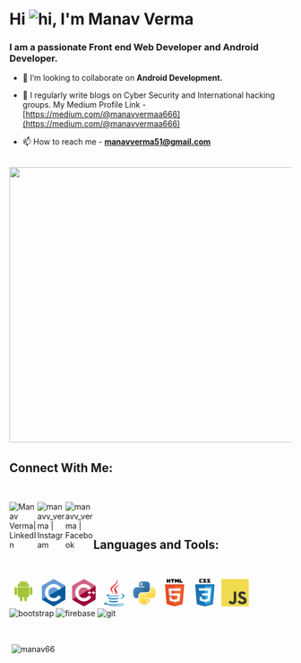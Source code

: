 <h1 align="left">Hi <img src = "https://media2.giphy.com/media/rJrUK5ywSuOu0D9W81/giphy.gif?cid=ecf05e47n1unmn9dqxsi2ftqywxxgnw4fb8xzicsbe07hya3&rid=giphy.gif&ct=g"  width = "25px" height = "35px" alt="hi">, I'm Manav Verma</h1>
<h3 align="left">I am a passionate Front end Web Developer and Android Developer.</h3>


- 👯 I’m looking to collaborate on **Android Development.**

- 📝 I regularly write blogs on Cyber Security and International hacking groups. My Medium Profile Link - [https://medium.com/@manavvermaa666](https://medium.com/@manavvermaa666)

- 📫 How to reach me - **manavverma51@gmail.com** 

<br />

<img src="https://camo.githubusercontent.com/505c2c03a5b20dcc664ce9a0dbdce638ea0a8a85fc39e613c0f4a2f545dd67b1/68747470733a2f2f6d69726f2e6d656469756d2e636f6d2f6d61782f3638302f302a37513379765349765f7430696f4a2d5a2e676966" width="780px" height="491px" />

<h2 align="left">Connect With Me:</h2>
<br />

[<img align="left" alt="Manav Verma| LinkedIn" width="50px" src="https://cdn0.iconfinder.com/data/icons/flat-social-media-icons-set-round-style-1/550/linkedin-512.png" />][linkedin]
[<img align="left" alt="manavv_verma | Instagram"  width="50px" src="https://i.pinimg.com/originals/ce/10/4e/ce104e6527a9a9ea6a725b558a56ef9b.png" />][instagram]
[<img align="left" alt="manavv_verma | Facebook" width="50px" src="https://cdn3.iconfinder.com/data/icons/capsocial-round/500/facebook-512.png" />][facebook]

<br />
<br />

<h2 align="left">Languages and Tools:</h2>
<br />
<p align="left"> <a target="_blank"> <img src="https://raw.githubusercontent.com/devicons/devicon/master/icons/android/android-original-wordmark.svg" alt="android" width="50"/> </a>
<a align="left" target="_blank"> <img src="https://raw.githubusercontent.com/devicons/devicon/master/icons/c/c-original.svg" alt="c" width="50""/> </a>
<a align="left" target="_blank"> <img src="https://raw.githubusercontent.com/devicons/devicon/master/icons/cplusplus/cplusplus-original.svg" alt="cplusplus" width="50"/> </a>
<a align="left" target="_blank"> <img src="https://raw.githubusercontent.com/devicons/devicon/master/icons/java/java-original.svg" alt="java" width="50"/> </a> 
<a align="left" target="_blank"> <img src="https://raw.githubusercontent.com/devicons/devicon/master/icons/python/python-original.svg" alt="python" width="50"/> </a> 
<a align="left" target="_blank"> <img src="https://raw.githubusercontent.com/devicons/devicon/master/icons/html5/html5-original-wordmark.svg" alt="html5" width="50"/> </a>
<a align="left" target="_blank"> <img src="https://raw.githubusercontent.com/devicons/devicon/master/icons/css3/css3-original-wordmark.svg" alt="css3" width="50"/> </a> 
<a align="left" target="_blank"> <img src="https://raw.githubusercontent.com/devicons/devicon/master/icons/javascript/javascript-original.svg" alt="javascript" width="50"/> </a> 
<a align="left" target="_blank"> <img src="https://camo.githubusercontent.com/bec2c92468d081617cb3145a8f3d8103e268bca400f6169c3a68dc66e05c971e/68747470733a2f2f76352e676574626f6f7473747261702e636f6d2f646f63732f352e302f6173736574732f6272616e642f626f6f7473747261702d6c6f676f2d736861646f772e706e67" alt="bootstrap" width="50"/> </a> 
<a align="left" target="_blank"> <img src="https://www.vectorlogo.zone/logos/firebase/firebase-icon.svg" alt="firebase" width="50"/> </a> 
<a align="left" target="_blank"> <img src="https://www.vectorlogo.zone/logos/git-scm/git-scm-icon.svg" alt="git" width="50"/> </a>  
</p>
  
<br />

<p>&nbsp;<img align="center" src="https://github-readme-stats.vercel.app/api?username=manav66&show_icons=true&locale=en" alt="manav66" /></p>

[instagram]: https://instagram.com/manavv_verma
[linkedin]: https://www.linkedin.com/in/manav-verma-263761201/
[facebook]: https://www.facebook.com/manavverma51/
